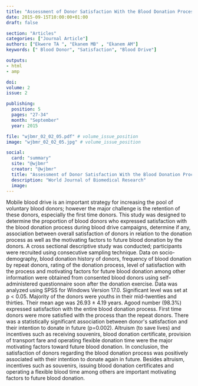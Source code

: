 ```yaml
---
title: "Assessment of Donor Satisfaction With the Blood Donation Process During Blood Drive Campaigns and Their Intention to Return for Future Donations"
date: 2015-09-15T10:00:00+01:00
draft: false

section: "Articles"
categories: ["Journal Article"]
authors: ["Ekwere TA ", "Ekanem MB" , "Ekanem AM"]
keywords: [" Blood Donor", "Satisfaction", "Blood Drive"]

outputs: 
- html
- amp

doi:
volume: 2
issue: 2

publishing:
  position: 5
  pages: "27-34"
  month: "September"
  year: 2015

file: "wjbmr_02_02_05.pdf" # volume_issue_position
image: "wjbmr_02_02_05.jpg" # volume_issue_position

social:
  card: "summary"
  site: "@wjbmr"
  creator: "@wjbmr"
  title: "Assessment of Donor Satisfaction With the Blood Donation Process During Blood Drive Campaigns and Their Intention to Return for Future Donations"
  description: "World Journal of Biomedical Research"
  image:
---
```

Mobile blood drive is an important strategy for increasing the pool of voluntary blood donors; however the  major challenge is the retention of these donors, especially the first time donors. This study was designed to determine the proportion of blood donors who expressed satisfaction with the blood donation process during blood drive campaigns, determine if any, association between overall satisfaction of donors in relation to the donation process as well as the motivating factors to future blood donation by the donors. A cross sectional descriptive study was conducted; participants were recruited using consecutive sampling technique. Data on socio-demography, blood donation history of donors, frequency of blood donation by repeat donors, rating of the donation process, level of satisfaction with the process and motivating factors for future blood donation among other information were obtained from consented blood donors using self-administered questionnaire soon after the donation exercise. Data was analyzed using SPSS for Windows Version 17.0. Significant level was set at p < 0.05. Majority of the donors were youths in their mid-twenties and thirties. Their mean age was 26.93 ± 4.19 years. Agood number (98.3%) expressed satisfaction with the entire blood donation process. First time donors were more satisfied with the process than the repeat donors. There was a statistically significant association between donor's satisfaction and their intention to donate in future (p=0.002). Altruism (to save lives) and incentives such as receiving souvenirs, blood donation certificate, provision of transport fare and operating flexible donation time were the major motivating factors toward future blood donation. In conclusion, the satisfaction of donors regarding the blood donation process was positively associated with their intention to donate again in future. Besides altruism, incentives such as souvenirs, issuing blood donation certificates and operating a flexible blood time among others are important motivating factors to future blood donation. 